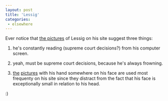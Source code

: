 ```yaml
---
layout: post
title: 'Lessig'
categories:
 - elsewhere
---
```


Ever notice that <a href="http://cyberlaw.stanford.edu/lessig/contact/pictures/">the pictures</a> of Lessig on his site suggest three things:



1. he's constantly reading (supreme court decisions?) from his computer screen.



2. yeah, must be supreme court decisions, because he's always frowning.



3. <a href="http://cyberlaw.stanford.edu/lessig/contact/pictures/lessig_thinking_thumb.jpg">the</a> <a href="http://cyberlaw.stanford.edu/lessig/contact/pictures/lessig_forehead_thumb.jpg">pictures</a> with his hand somewhere on his face are used most frequenty on his site since they distract from the fact that his face is exceptionally small in relation to his head.



:)

